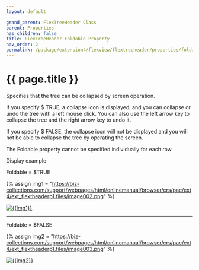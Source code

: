 ```yaml
---
layout: default

grand_parent: FlexTreeHeader Class
parent: Properties
has_children: false
title: FlexTreeHeader.Foldable Property
nav_order: 2
permalink: /package/extension4/flexview/flextreeheader/properties/foldable
---
```

# {{ page.title }}

Specifies that the tree can be collapsed by screen operation.

If you specify $ TRUE, a collapse icon is displayed, and you can collapse or undo the tree with a left mouse click. You can also use the left arrow key to collapse the tree and the right arrow key to undo it.

If you specify $ FALSE, the collapse icon will not be displayed and you will not be able to collapse the tree by operating the screen.

The Foldable property cannot be specified individually for each row.

Display example


Foldable = $TRUE

{% assign img1 = "https://biz-collections.com/support/webpages/html/onlinemanual/browser/crs/pac/ext4/ext_flextheaderp1.files/image002.png" %}

<a href="{{ img1 }}" target="_blank"> <img src="{{ img1 }}" alt="{{img1}}"></a>

---

Foldable = $FALSE

{% assign img2 = "https://biz-collections.com/support/webpages/html/onlinemanual/browser/crs/pac/ext4/ext_flextheaderp1.files/image003.png" %}

<a href="{{ img2 }}" target="_blank"> <img src="{{ img2 }}" alt="{{img2}}"></a>
